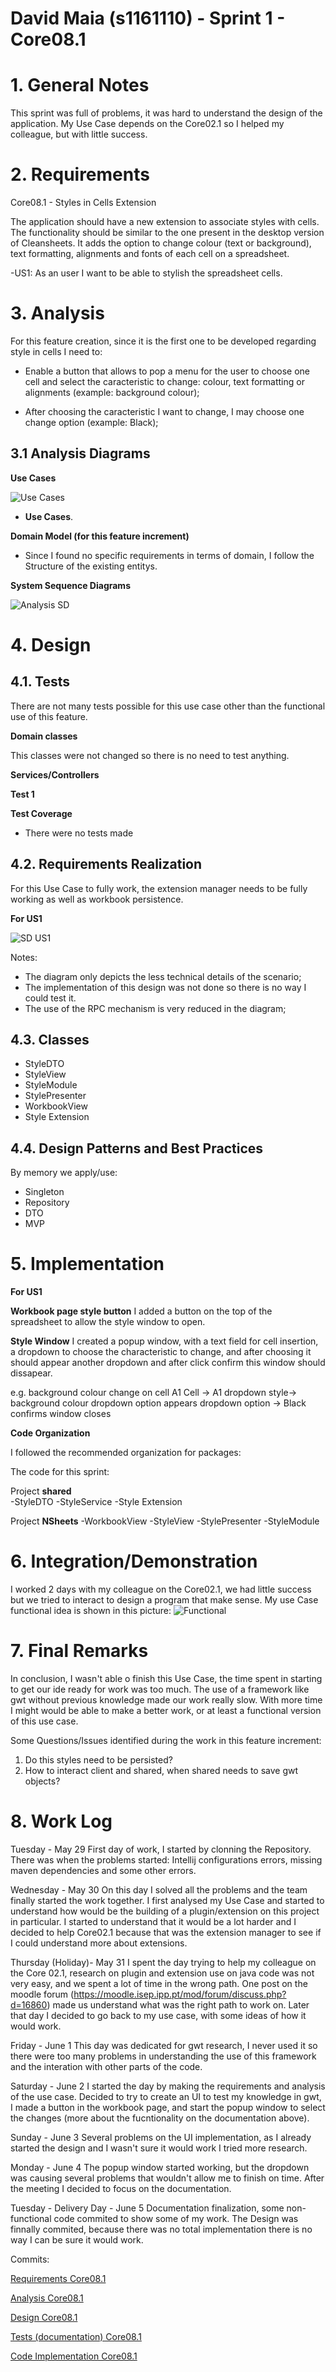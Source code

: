 **David Maia** (s1161110) - Sprint 1 - Core08.1
===============================

# 1. General Notes

This sprint was full of problems, it was hard to understand the design of the application. My Use Case depends on the Core02.1 so I helped my colleague, but with little success.

# 2. Requirements

Core08.1 - Styles in Cells Extension

The application should have a new extension to associate styles with cells. The functionality should be similar to the one present in the desktop version of Cleansheets.
It adds the option to change colour (text or background), text formatting, alignments and fonts of each cell on a spreadsheet.

-US1: As an user I want to be able to stylish the spreadsheet cells.

# 3. Analysis

For this feature creation, since it is the first one to be developed regarding style in cells I need to:  

- Enable a button that allows to pop a menu for the user to choose one cell and select the caracteristic to change: colour, text formatting or alignments (example: background colour);

- After choosing the caracteristic I want to change, I may choose one change option (example: Black);


## 3.1 Analysis Diagrams


**Use Cases**

![Use Cases](us.jpg)

- **Use Cases**.

**Domain Model (for this feature increment)**

- Since I found no specific requirements in terms of domain, I follow the Structure of the existing entitys.

**System Sequence Diagrams**

![Analysis SD](ssd.jpg)

# 4. Design


## 4.1. Tests


There are not many tests possible for this use case other than the functional use of this feature.

**Domain classes**

This classes were not changed so there is no need to test anything.


**Services/Controllers**

**Test 1**



**Test Coverage**  
- There were no tests made

## 4.2. Requirements Realization

For this Use Case to fully work, the extension manager needs to be fully working as well as workbook persistence.

**For US1**

![SD US1](sd.jpg)

Notes:  
- The diagram only depicts the less technical details of the scenario;  
- The implementation of this design was not done so there is no way I could test it.   
- The use of the RPC mechanism is very reduced in the diagram;  



## 4.3. Classes
* StyleDTO
* StyleView
* StyleModule
* StylePresenter
* WorkbookView
* Style Extension

## 4.4. Design Patterns and Best Practices

By memory we apply/use:  
- Singleton  
- Repository  
- DTO  
- MVP  


# 5. Implementation

**For US1**

**Workbook page style button**
I added a button on the top of the spreadsheet to allow the style window to open.

**Style Window**
I created a popup window, with a text field for cell insertion, a dropdown to choose the characteristic to change, and after choosing it should appear another dropdown and after click confirm this window should dissapear.

e.g. background colour change on cell A1
Cell -> A1
dropdown style-> background colour
dropdown option appears
dropdown  option -> Black
confirms
window closes


**Code Organization**  

I followed the recommended organization for packages:  

The code for this sprint:  


Project **shared**  
-StyleDTO
-StyleService
-Style Extension

Project **NSheets**
-WorkbookView
-StyleView
-StylePresenter
-StyleModule


# 6. Integration/Demonstration

I worked 2 days with my colleague on the Core02.1, we had little success but we tried to interact to design a program that make sense.
My use Case functional idea is shown in this picture:
![Functional](image.png)

# 7. Final Remarks

In conclusion, I wasn't able o finish this Use Case, the time spent in starting to get our ide ready for work was too much. The use of a framework like gwt without previous knowledge made our work really slow. With more time I might would be able to make a better work, or at least a functional version of this use case.

Some Questions/Issues identified during the work in this feature increment:

1. Do this styles need to be persisted?
2. How to interact client and shared, when shared needs to save gwt objects?


# 8. Work Log
Tuesday - May 29
First day of work, I started by clonning the Repository. There was when the problems started: Intellij configurations errors, missing maven dependencies and some other errors.

Wednesday - May 30
On this day I solved all the problems and the team finally started the work together. I first analysed my Use Case and started to understand how would be the building of a plugin/extension on this project in particular. I started to understand that it would be a lot harder and I decided to help Core02.1 because that was the extension manager to see if I could understand more about extensions.

Thursday (Holiday)- May 31
I spent the day trying to help my colleague on the Core 02.1, research on plugin and extension use on java code was not very easy, and we spent a lot of time in the wrong path.
One post on the moodle forum (https://moodle.isep.ipp.pt/mod/forum/discuss.php?d=16860) made us understand what was the right path to work on. Later that day I decided to go back to my use case, with some ideas of how it would work.

Friday - June 1
This day was dedicated for gwt research, I never used it so there were too many problems in understanding the use of this framework and the interation with other parts of the code.

Saturday - June 2
I started the day by making the requirements and analysis of the use case.
Decided to try to create an UI to test my knowledge in gwt, I made a button in the workbook page, and start the popup window to select the changes (more about the fucntionality on the documentation above).

Sunday -  June 3
Several problems on the UI implementation, as I already started the design and I wasn't sure it would work I tried more research.

Monday - June 4
The popup window started working, but the dropdown was causing several problems that wouldn't allow me to finish on time. After the meeting I decided to focus on the documentation.

Tuesday - Delivery Day -  June 5
Documentation finalization, some non-functional code commited to show some of my work. The Design was finnally commited, because there was no total implementation there is no way I can be sure it would work.


Commits:

[Requirements Core08.1](https://bitbucket.org/lei-isep/lapr4-18-2dl/commits/694b77c7913ae5bd5bd2a7ba1da641bd0b0028c4)

[Analysis Core08.1](https://bitbucket.org/lei-isep/lapr4-18-2dl/commits/838b2cc7d9e9aad27ebac10872ff20f49db934e5)

[Design Core08.1](https://bitbucket.org/lei-isep/lapr4-18-2dl/commits/e747c419bbe7cba2b1d9ef7ac742f1679152f046)

[Tests (documentation) Core08.1](https://bitbucket.org/lei-isep/lapr4-18-2dl/commits/e747c419bbe7cba2b1d9ef7ac742f1679152f046)

[Code Implementation Core08.1](https://bitbucket.org/lei-isep/lapr4-18-2dl/commits/d378b9a9e8aebeda64bace81ef1f85ccfc68aedb)
